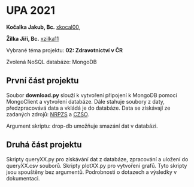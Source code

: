 # UPA 2021
**Kočalka Jakub, Bc.** [xkocal00](mailto:xkocal00@stud.fit.vutbr.cz), 

**Žilka Jiří, Bc.** [xzilka11](mailto:xzilka11@stud.fit.vutbr.cz)  

Vybrané téma projektu: **02: Zdravotnictví v ČR**

Zvolená NoSQL databáze: MongoDB

## První část projektu
Soubor **download.py** slouží k vytvoření připojení k MongoDB pomocí MongoClient	a vytvoření databáze.
Dále stahuje soubory z daty, předzpracovává data a vkládá je do databáze. Data se získávají ze zadaných zdrojů: [NRPZS](https://nrpzs.uzis.cz/index.php?pg=home--download&archiv=sluzby) a [CZSO](https://www.czso.cz/csu/czso/obyvatelstvo-podle-petiletych-vekovych-skupin-a-pohlavi-v-krajich-a-okresech).

Argument skriptu: drop-db umožňuje smazání dat v databázi.

## Druhá část projektu
Skripty queryXX.py pro získávání dat z databáze, zpracování a uložení do queryXX.csv souborů. Skripty plotXX.py pro vytvoření grafů. Tyto skripty jsou spouštěny bez argumentů.
Podrobnosti o dotazech a výsledky v dokumentaci.
